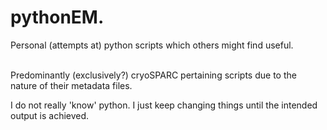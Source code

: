 # pythonEM. 

Personal (attempts at) python scripts which others might find useful. <br/><br/>

Predominantly (exclusively?) cryoSPARC pertaining scripts due to the nature of their metadata files.<br/>

I do not really 'know' python. I just keep changing things until the intended output is achieved. <br/>
